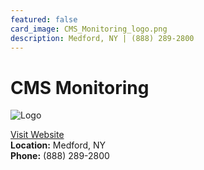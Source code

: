 ```yaml
---
featured: false
card_image: CMS_Monitoring_logo.png
description: Medford, NY | (888) 289-2800
---
```


# CMS Monitoring
<img src="CMS_Monitoring_logo.png" alt="Logo" style="max-width: 200px; height: auto;">

<a href="https://www.CMSMonitoring.com">Visit Website</a>  
**Location:** Medford, NY  
**Phone:** (888) 289-2800
